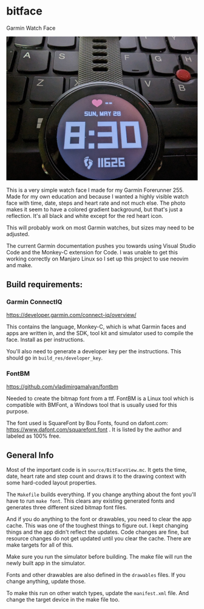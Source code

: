 # bitface
Garmin Watch Face

![bitface](bitface.jpg)

This is a very simple watch face I made for my Garmin Forerunner 255. Made for my own education and because I wanted a highly visible watch face with time, date, steps and heart rate and not much else. The photo makes it seem to have a colored gradient background, but that's just a reflection. It's all black and white except for the red heart icon.

This will probably work on most Garmin watches, but sizes may need to be adjusted.

The current Garmin documentation pushes you towards using Visual Studio Code and the Monkey-C extension for Code. I was unable to get this working correctly on Manjaro Linux so I set up this project to use neovim and make.

## Build requirements:

### Garmin ConnectIQ

https://developer.garmin.com/connect-iq/overview/

This contains the language, Monkey-C, which is what Garmin faces and apps are written in, and the SDK, tool kit and simulator used to compile the face. Install as per instructions.

You'll also need to generate a developer key per the instructions. This should go in `build_res/developer_key`.

### FontBM

https://github.com/vladimirgamalyan/fontbm

Needed to create the bitmap font from a ttf. FontBM is a Linux tool which is compatible with BMFont, a Windows tool that is usually used for this purpose.

The font used is SquareFont by Bou Fonts, found on dafont.com:  https://www.dafont.com/squarefont.font . It is listed by the author and labeled as 100% free.

## General Info

Most of the important code is in `source/BitFaceView.mc`. It gets the time, date, heart rate and step count and draws it to the drawing context with some hard-coded layout properties.

The `Makefile` builds everything. If you change anything about the font you'll have to run `make font`. This clears any existing generated fonts and generates three different sized bitmap font files.

And if you do anything to the font or drawables, you need to clear the app cache. This was one of the toughest things to figure out. I kept changing things and the app didn't reflect the updates. Code changes are fine, but resource changes do not get updated until you clear the cache. There are make targets for all of this.

Make sure you run the simulator before building. The make file will run the newly built app in the simulator.

Fonts and other drawables are also defined in the `drawables` files. If you change anything, update those.

To make this run on other watch types, update the `manifest.xml` file. And change the target device in the make file too.
